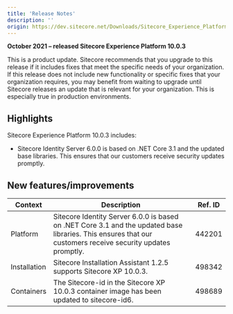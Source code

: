 ```yaml
---
title: 'Release Notes'
description: ''
origin: https://dev.sitecore.net/Downloads/Sitecore_Experience_Platform/100/Sitecore_Experience_Platform_100_Update3/Release_Notes
---
```


**October 2021 – released Sitecore Experience Platform 10.0.3**

This is a product update. Sitecore recommends that you upgrade to this release if it includes fixes that meet the specific needs of your organization. If this release does not include new functionality or specific fixes that your organization requires, you may benefit from waiting to upgrade until Sitecore releases an update that is relevant for your organization. This is especially true in production environments.

## Highlights

Sitecore Experience Platform 10.0.3 includes:

- ​​​​Sitecore Identity Server 6.0.0 is based on .NET Core 3.1 and the updated base libraries. This ensures that our customers receive security updates promptly.

## New features/improvements

| Context      | Description                                                                                                                                                   | Ref. ID |
| ------------ | ------------------------------------------------------------------------------------------------------------------------------------------------------------- | ------- |
| Platform     | ​​Sitecore Identity Server 6.0.0 is based on .NET Core 3.1 and the updated base libraries. This ensures that our customers receive security updates promptly. | 442201  |
| Installation | ​Sitecore Installation Assistant 1.2.5​ supports Sitecore XP 10.0.3.​​​​​                                                                                     | 498342  |
| Containers   | The Sitecore-id​ in ​the Sitecore XP 10.0.3 container image​​ has been updated to sitecore-id6.                                                               | 498689  |
